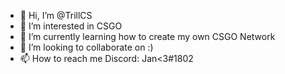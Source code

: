 - 👋 Hi, I’m @TrillCS
- 👀 I’m interested in CSGO
- 🌱 I’m currently learning how to create my own CSGO Network
- 💞️ I’m looking to collaborate on :)
- 📫 How to reach me Discord: Jan<3#1802

<!---
TrillCS/TrillCS is a ✨ special ✨ repository because its `README.md` (this file) appears on your GitHub profile.
You can click the Preview link to take a look at your changes.
--->
